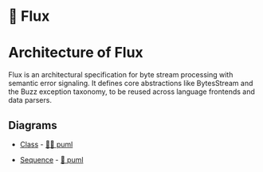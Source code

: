 # 🧩 Flux

# Architecture of Flux

Flux is an architectural specification for byte stream processing with semantic
error signaling. It defines core abstractions like BytesStream and the Buzz
exception taxonomy, to be reused across language frontends and data parsers.

## Diagrams

- [Class](docs/uml/class/bytes_stream.puml) -
  [🏄‍♂️ puml](https://editor.plantuml.com/uml/bLF1Re904BtlLqmzOL8QDJsPO8oDPqmDlJGzhEoecy12rXN4fl_UMR0D2pIf5qYOzsRUUpCiJuPhSquJM5K6Jx0r6ddA7imHKuGyuL8nncEJQH1OC9OJMiOovyh0gAOqZ17m4wosdVhvUbsdkQasl4eoBXhGUjD7DKt20lK-oSfRi_0lNAI40umO2m9uePAHwW0jMU0LF942yaR068A0aG_m5qI3UHlwf7dfAInXHz_UFpudb-Vf8z1pzZMs2SY26xGMYUWJtxQPWrGKe8eHOZiT1NLlOwskjre1bKLtEZVUPEpsirDhrgl5xx3Ab01KGzHPNvOjXbGrHvsLq0_MSoWXisY_Phagy19ZRcIcN3lXWBl1r4jfZe1syp_9tn7yGDmBUpMEh_PPEQxekYps_ww8q7TrIt-VQQJNGIfbBVPtu4-7bn0DBE7tQjqjHCp2xzX2rDMxfFkWFvXz0m00)

- [Sequence](docs/uml/sequence/bytes_stream.puml) -
  [👀 puml](https://editor.plantuml.com/uml/bLF1Re904BtlLqmzOL8QDJsPO8oDXvuqDVJIzB2oesu22rbN49l-UsUWRK1eKY-GCE_DlFTcc1-TjEwKnB0e7HvXuopAHDov0oO8MIor4K96BhMWC1SY8xIET2QDWq55gHa3a4TutbpLJvVBCibSkPPbd4fLWHRBTHTLDrdbQ7TnMjIupUelN6XK2nWA4GJmH2MdpHuQii3BPQmLPBM08GI181_WpqWiJ9lG1oiBps01M_hszlunEZ-Exu6UayyX9w1pwP0j4j4dFhUPWZOKe8aG8fwEYhetiQphjL90PNKzNJflD6ptuwaLwuNnMonJem1D7tNIbJNZrAZg3ZOje1kirw1mlepsgvPj5NYEC7CwDKqxJEYwwqszqEu0o9l_IVw6u7lYdl7Lj7mrpwhbYgwBiVztHOIkg-_qTwb5UksrCMonkmD_tB-4i6S9lrVRta8e67x35i9hlNEw3_g3lm00)
